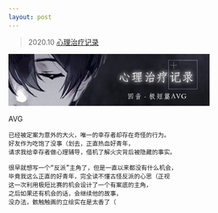 ```yaml
---
layout: post
---
```


> 2020.10 [心理治疗记录](https://rpg.blue/thread-483685-1-1.html)

![](images/sig_game_record_mental_healing.png)

AVG

```
已经被定案为意外的大火，唯一的幸存者却存在奇怪的行为。
好友作为吃饱了没事（划去，正直热血好青年，
请求我给幸存者做心理辅导，借机了解火灾背后被隐藏的事实。
```
```
很早就想写一个“反派”主角了，但是一直以来都没有什么机会，
毕竟我这么正直的好青年，完全读不懂古怪反派的心思（正视
这一次利用极短比赛的机会设计了一个有案底的主角，
之后如果还有机会的话，会继续他的故事，
没办法，骸触触画的立绘实在是太香了（
```
